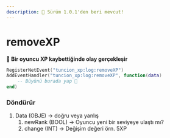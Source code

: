 ```yaml
---
description: 🔧 Sürüm 1.0.1'den beri mevcut!
---
```


# removeXP

**📢 Bir oyuncu XP kaybettiğinde olay gerçekleşir**

```lua
RegisterNetEvent("tuncion_xp:log:removeXP")
AddEventHandler("tuncion_xp:log:removeXP", function(data)
    -- Büyünü burada yap 💫
end)
```

### Döndürür

1. Data <span className="color-blue">(OBJE)</span> <span className="color-orange">-> doğru veya yanlış</span>
   1. newRank <span className="color-blue">(BOOL)</span> <span className="color-orange">-> Oyuncu yeni bir seviyeye ulaştı mı?</span>
   2. change <span className="color-blue">(INT)</span> <span className="color-orange">-> Değişim değeri örn. 5XP</span>